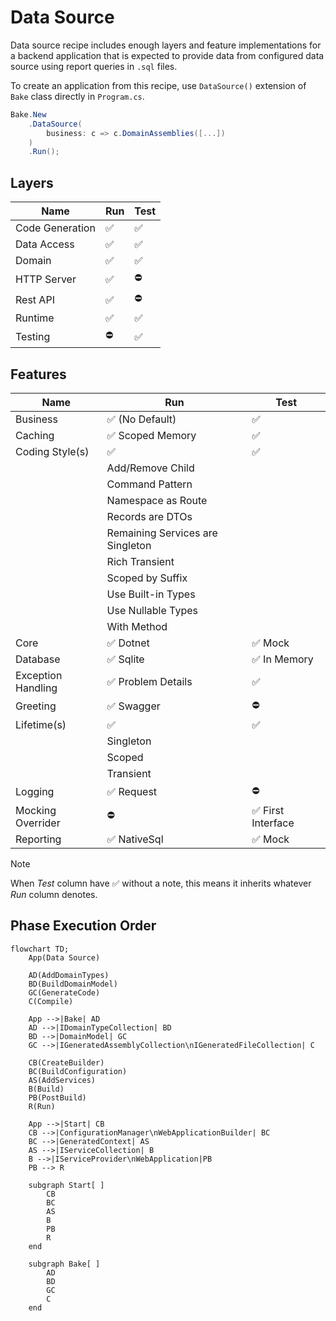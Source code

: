 # Data Source

Data source recipe includes enough layers and feature implementations for a
backend application that is expected to provide data from configured data source
using report queries in `.sql` files.

To create an application from this recipe, use `DataSource()` extension of
`Bake` class directly in `Program.cs`.

```csharp
Bake.New
    .DataSource(
        business: c => c.DomainAssemblies([...])
    )
    .Run();
```

## Layers

| Name                 | Run                | Test               |
| -------------------- | ------------------ | ------------------ |
| Code Generation      | :white_check_mark: | :white_check_mark: |
| Data Access          | :white_check_mark: | :white_check_mark: |
| Domain               | :white_check_mark: | :white_check_mark: |
| HTTP Server          | :white_check_mark: | :no_entry:         |
| Rest API             | :white_check_mark: | :no_entry:         |
| Runtime              | :white_check_mark: | :white_check_mark: |
| Testing              | :no_entry:         | :white_check_mark: |

## Features

| Name               | Run                                | Test                               |
| ------------------ | ---------------------------------- | ---------------------------------- |
| Business           | :white_check_mark: (No Default)    | :white_check_mark:                 |
| Caching            | :white_check_mark: Scoped Memory   | :white_check_mark:                 |
| Coding Style(s)    | :white_check_mark:                 | :white_check_mark:                 |
|                    | Add/Remove Child                   |                                    |
|                    | Command Pattern                    |                                    |
|                    | Namespace as Route                 |                                    |
|                    | Records are DTOs                   |                                    |
|                    | Remaining Services are Singleton   |                                    |
|                    | Rich Transient                     |                                    |
|                    | Scoped by Suffix                   |                                    |
|                    | Use Built-in Types                 |                                    |
|                    | Use Nullable Types                 |                                    |
|                    | With Method                        |                                    |
| Core               | :white_check_mark: Dotnet          | :white_check_mark: Mock            |
| Database           | :white_check_mark: Sqlite          | :white_check_mark: In Memory       |
| Exception Handling | :white_check_mark: Problem Details | :white_check_mark:                 |
| Greeting           | :white_check_mark: Swagger         | :no_entry:                         |
| Lifetime(s)        | :white_check_mark:                 | :white_check_mark:                 |
|                    | Singleton                          |                                    |
|                    | Scoped                             |                                    |
|                    | Transient                          |                                    |
| Logging            | :white_check_mark: Request         | :no_entry:                         |
| Mocking Overrider  | :no_entry:                         | :white_check_mark: First Interface |
| Reporting          | :white_check_mark: NativeSql       | :white_check_mark: Mock            |

> [!NOTE]
>
> When _Test_ column have :white_check_mark: without a note, this means it
> inherits whatever _Run_ column denotes.

## Phase Execution Order

```mermaid
flowchart TD;
    App(Data Source)
    
    AD(AddDomainTypes)
    BD(BuildDomainModel)
    GC(GenerateCode)
    C(Compile)

    App -->|Bake| AD
    AD -->|IDomainTypeCollection| BD
    BD -->|DomainModel| GC
    GC -->|IGeneratedAssemblyCollection\nIGeneratedFileCollection| C

    CB(CreateBuilder)
    BC(BuildConfiguration)
    AS(AddServices)
    B(Build)
    PB(PostBuild)
    R(Run)

    App -->|Start| CB
    CB -->|ConfigurationManager\nWebApplicationBuilder| BC
    BC -->|GeneratedContext| AS
    AS -->|IServiceCollection| B
    B -->|IServiceProvider\nWebApplication|PB
    PB --> R

    subgraph Start[ ]
        CB
        BC
        AS
        B
        PB
        R
    end

    subgraph Bake[ ]
        AD
        BD
        GC
        C
    end
```

